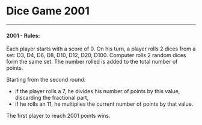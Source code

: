 # Dice Game 2001 #
***
#### 2001 - Rules: ####
Each player starts with a score of 0.
On his turn, a player rolls 2 dices from a set: D3, D4, D6, D8, D10, D12, D20, D100.
Computer rolls 2 random dices form the same set.
The number rolled is added to the total number of points. 

Starting from the second round:
- if the player rolls a 7, he divides his number of points by this value, discarding the fractional part,
- if he rolls an 11, he multiplies the current number of points by that value.

The first player to reach 2001 points wins.